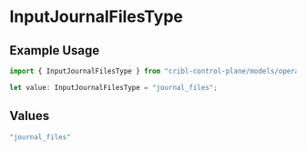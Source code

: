 # InputJournalFilesType

## Example Usage

```typescript
import { InputJournalFilesType } from "cribl-control-plane/models/operations";

let value: InputJournalFilesType = "journal_files";
```

## Values

```typescript
"journal_files"
```